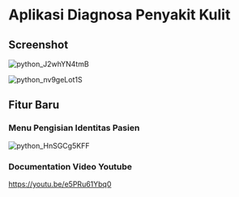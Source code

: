 # Aplikasi Diagnosa Penyakit Kulit


## Screenshot
![python_J2whYN4tmB](https://user-images.githubusercontent.com/73381115/204084861-b37b25ff-1d86-47f7-973a-aa4ffdd7c74f.png)

![python_nv9geLot1S](https://user-images.githubusercontent.com/73381115/204135128-d2254368-f91b-4814-bafa-951a576ffff0.png)


## Fitur Baru
### Menu Pengisian Identitas Pasien
![python_HnSGCg5KFF](https://user-images.githubusercontent.com/119151396/204127352-867a2446-dd4b-4416-b9d9-c63c93917b0a.png)

### Documentation Video Youtube
https://youtu.be/e5PRu61Ybq0


